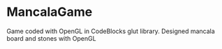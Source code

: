 # MancalaGame
Game coded with OpenGL in CodeBlocks glut library.
Designed mancala board and stones with OpenGL
